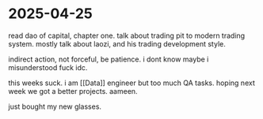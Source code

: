 # 2025-04-25
 read dao of capital, chapter one. talk about trading pit to modern trading system. mostly talk about laozi, and his trading development style. 

 indirect action, not forceful, be patience. i dont know maybe i misunderstood fuck idc. 

 this weeks suck. i am [[Data]] engineer but too much QA tasks. hoping next week we got a better projects. aameen. 

just bought my new glasses.
